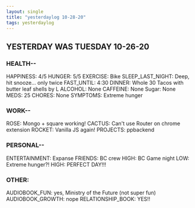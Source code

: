 ```yaml
---
layout: single
title: "yesterdaylog 10-28-20"
tags: yesterdaylog
---
```


## YESTERDAY WAS TUESDAY 10-26-20

### HEALTH--

HAPPINESS: 4/5
HUNGER: 5/5
EXERCISE: Bike
SLEEP_LAST_NIGHT: Deep, hit snooze... only twice
FAST_UNTIL: 4:30
DINNER: Whole 30 Tacos with butter leaf shells by L
ALCOHOL: None
CAFFEINE: None
Sugar: None
MEDS: 25
CHORES: None
SYMPTOMS: Extreme hunger


### WORK--

ROSE: Mongo + square working!
CACTUS: Can't use Router on chrome extension 
ROCKET: Vanilla JS again!
PROJECTS: ppbackend

### PERSONAL--

ENTERTAINMENT: Expanse
FRIENDS: BC crew
HIGH: BC Game night
LOW: Extreme hunger?!
HIGH: PERFECT DAY!!!

### OTHER:

AUDIOBOOK_FUN: yes, Ministry of the Future (not super fun)
AUDIOBOOK_GROWTH: nope
RELATIONSHIP_BOOK: YES!!
